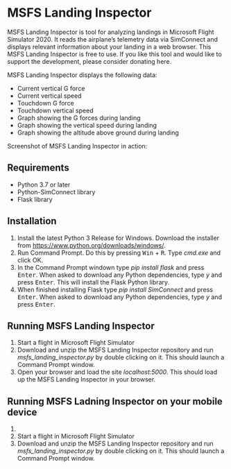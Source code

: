 # MSFS Landing Inspector
MSFS Landing Inspector is tool for analyzing landings in Microsoft Flight Simulator 2020. It reads the airplane’s telemetry data via SimConnect and displays relevant information about your landing in a web browser. This MSFS Landing Inspector is free to use. If you like this tool and would like to support the development, please consider donating here.

MSFS Landing Inspector displays the following data:
-	Current vertical G force
-	Current vertical speed
-	Touchdown G force
-	Touchdown vertical speed
-	Graph showing the G forces during landing
-	Graph showing the vertical speed during landing
-	Graph showing the altitude above ground during landing

Screenshot of MSFS Landing Inspector in action:

## Requirements
-	Python 3.7 or later
-	Python-SimConnect library
-	Flask library

## Installation
1. Install the latest Python 3 Release for Windows. Download the installer from https://www.python.org/downloads/windows/.
2. Run Command Prompt. Do this by pressing <kbd>Win</kbd> + <kbd>R</kbd>. Type *cmd.exe* and click OK.
3. In the Command Prompt windown type *pip install flask* and press <kbd>Enter</kbd>. When asked to download any Python dependencies, type *y* and press <kbd>Enter</kbd>. This will install the Flask Python library.
4. When finished installing Flask type *pip install SimConnect* and press <kbd>Enter</kbd>. When asked to download any Python dependencies, type *y* and press <kbd>Enter</kbd>.

## Running MSFS Landing Inspector
1. Start a flight in Microsoft Flight Simulator
2. Download and unzip the MSFS Landing Inspector repository and run *msfs_landing_inspector.py* by double clicking on it. This should launch a Command Prompt window.
3. Open your browser and load the site *localhost:5000*. This should load up the MSFS Landing Inspector in your browser.

## Running MSFS Ladning Inspector on your mobile device
1.  
2. Start a flight in Microsoft Flight Simulator
3. Download and unzip the MSFS Landing Inspector repository and run *msfs_landing_inspector.py* by double clicking on it. This should launch a Command Prompt window.
